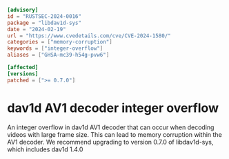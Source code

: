 ```toml
[advisory]
id = "RUSTSEC-2024-0016"
package = "libdav1d-sys"
date = "2024-02-19"
url = "https://www.cvedetails.com/cve/CVE-2024-1580/"
categories = ["memory-corruption"]
keywords = ["integer-overflow"]
aliases = ["GHSA-mc39-h54g-pvw6"]

[affected]
[versions]
patched = [">= 0.7.0"]
```

# dav1d AV1 decoder integer overflow

An integer overflow in dav1d AV1 decoder that can occur when decoding videos with large frame size. This can lead to memory corruption within the AV1 decoder. We recommend upgrading to version 0.7.0 of libdav1d-sys, which includes dav1d 1.4.0
